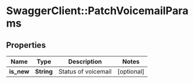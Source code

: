 # SwaggerClient::PatchVoicemailParams

## Properties
Name | Type | Description | Notes
------------ | ------------- | ------------- | -------------
**is_new** | **String** | Status of voicemail | [optional] 


